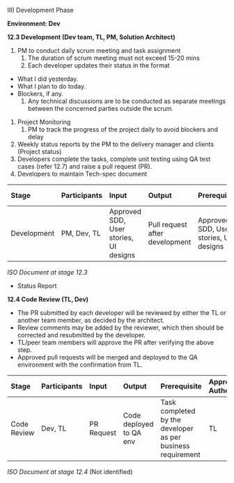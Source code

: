 
III) Development Phase

**Environment: Dev**

**12.3 Development (Dev team, TL, PM, Solution Architect)**

1) PM to conduct daily scrum meeting and task assignment
   1) The duration of scrum meeting must not exceed 15-20 mins
   1) Each developer updates their status in the format 
- What I did yesterday.
- What I plan to do today.
- Blockers, if any.
  1) Any technical discussions are to be conducted as separate meetings between the concerned parties outside the scrum.
1) Project Monitoring
   1) PM to track the progress of the project daily to avoid blockers and delay
1) Weekly status reports by the PM to the delivery manager and clients (Project status)
1) Developers complete the tasks, complete unit testing using QA test cases (refer 12.7) and raise a pull request (PR).
1) Developers to maintain Tech-spec document


|Stage|Participants|Input|Output|Prerequisite|Approving Authority|ISO Documents|
| :- | :- | :- | :- | :- | :- | :- |
|Development  |PM, Dev, TL|Approved SDD, User stories, UI designs|Pull request after development |Approved SDD, User stories, UI designs|TL/PM|<p>Status Report</p><p></p>|
*ISO Document  at stage 12.3* 

- Status Report

**12.4 Code Review (TL, Dev)**

- The PR submitted by each developer will be reviewed by either the TL or another team member, as decided by the architect.
- Review comments may be added by the reviewer, which then should be corrected and resubmitted by the developer.
- TL/peer team members will approve the PR after verifying the above step. 
- Approved pull requests will be merged and deployed to the QA environment with the confirmation from TL.


|Stage|Participants|Input|Output|Prerequisite|Approving Authority|ISO Documents|
| :- | :- | :- | :- | :- | :- | :- |
|Code Review |Dev, TL|PR Request |Code deployed to QA env|Task completed by the developer as per business requirement|TL|<p>NA</p><p></p>|
*ISO Document  at stage 12.4* (Not identified)


